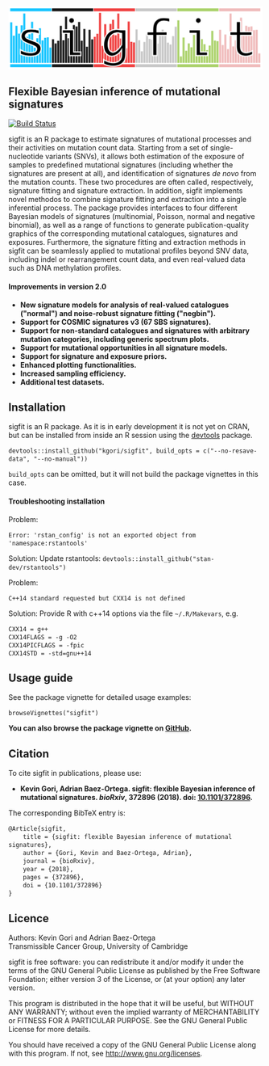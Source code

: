 <p align="center"><img src="logo.png" alt="sigfit" width="700"/></p>

## Flexible Bayesian inference of mutational signatures

[![Build Status](https://travis-ci.org/kgori/sigfit.svg?branch=master)](https://travis-ci.org/kgori/sigfit)


sigfit is an R package to estimate signatures of mutational processes and their activities on mutation count data. Starting from a set of single-nucleotide variants (SNVs), it allows both estimation of the exposure of samples to predefined mutational signatures (including whether the signatures are present at all), and identification of signatures _de novo_ from the mutation counts. These two procedures are often called, respectively, signature fitting and signature extraction. In addition, sigfit implements novel methodos to combine signature fitting and extraction into a single inferential process. The package provides interfaces to four different Bayesian models of signatures (multinomial, Poisson, normal and negative binomial), as well as a range of functions to generate publication-quality graphics of the corresponding mutational catalogues, signatures and exposures. Furthermore, the signature fitting and extraction methods in sigfit can be seamlessly applied to mutational profiles beyond SNV data, including indel or rearrangement count data, and even real-valued data such as DNA methylation profiles.

#### Improvements in version 2.0
* __New signature models for analysis of real-valued catalogues ("normal") and noise-robust signature fitting ("negbin").__
* __Support for COSMIC signatures v3 (67 SBS signatures).__
* __Support for non-standard catalogues and signatures with arbitrary mutation categories, including generic spectrum plots.__
* __Support for mutational opportunities in all signature models.__
* __Support for signature and exposure priors.__
* __Enhanced plotting functionalities.__
* __Increased sampling efficiency.__
* __Additional test datasets.__

## Installation
sigfit is an R package. As it is in early development it is not yet on CRAN, but can be installed from inside an R session using the [devtools](https://cran.r-project.org/web/packages/devtools/index.html) package.

    devtools::install_github("kgori/sigfit", build_opts = c("--no-resave-data", "--no-manual"))
    
`build_opts` can be omitted, but it will not build the package vignettes in this case.

#### Troubleshooting installation

Problem:

    Error: 'rstan_config' is not an exported object from 'namespace:rstantools'
    
Solution:
Update rstantools: `devtools::install_github("stan-dev/rstantools")`

Problem:

    C++14 standard requested but CXX14 is not defined
    
Solution:
Provide R with c++14 options via the file `~/.R/Makevars`, e.g.

    CXX14 = g++
    CXX14FLAGS = -g -O2
    CXX14PICFLAGS = -fpic
    CXX14STD = -std=gnu++14


## Usage guide

See the package vignette for detailed usage examples:

    browseVignettes("sigfit")

**You can also browse the package vignette on [GitHub](http://htmlpreview.github.io/?https://github.com/kgori/sigfit/blob/master/doc/sigfit_vignette.html).**


## Citation

To cite sigfit in publications, please use:

* **Kevin Gori, Adrian Baez-Ortega. sigfit: flexible Bayesian inference of mutational signatures. _bioRxiv_, 372896 (2018). doi: [10.1101/372896](http://doi.org/10.1101/372896).**

The corresponding BibTeX entry is:

    @Article{sigfit,
        title = {sigfit: flexible Bayesian inference of mutational signatures},
        author = {Gori, Kevin and Baez-Ortega, Adrian},
        journal = {bioRxiv},
        year = {2018},
        pages = {372896},
        doi = {10.1101/372896}
    }


## Licence

Authors: Kevin Gori and Adrian Baez-Ortega  
Transmissible Cancer Group, University of Cambridge

sigfit is free software: you can redistribute it and/or modify it under the terms of the GNU General Public License as published by the Free Software Foundation; either version 3 of the License, or (at your option) any later version.

This program is distributed in the hope that it will be useful, but WITHOUT ANY WARRANTY; without even the implied warranty of MERCHANTABILITY or FITNESS FOR A PARTICULAR PURPOSE. See the GNU General Public License for more details.

You should have received a copy of the GNU General Public License along with this program. If not, see http://www.gnu.org/licenses.
